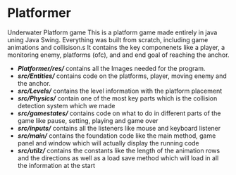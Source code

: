 # Platformer
Underwater Platform game
This is a platform game made entirely in java uning Java Swing. Everything was built from scratch, including game animations and collisison.s
It contains the key componenets like a player, a monitoring enemy, platforms (ofc), and and end goal of reaching the anchor.  

- ***Platformer/res/*** contains all the Images needed for the program. 
- ***src/Entities/*** contains code on the platforms, player, moving enemy and the anchor. 
- ***src/Levels/*** contains the level information with the platform placement 
- ***src/Physics/*** contain one of the most key parts which is the collision detection system which we made
- ***src/gamestates/*** contains code on what to do in different parts of the game like pause, setting, playing and game over
- ***src/inputs/*** contains all the listeners like mouse and keyboard listener
- ***src/main/*** contains the foundation code like the main method, game panel and window which will actually display the running code
- ***src/utilz/*** contains the constants like the length of the animation rows and the directions as well as a load save method which will load in all the information at the start
